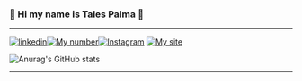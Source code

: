 ### 👋 Hi my name is Tales Palma 🐺
---
[![linkedin](https://img.shields.io/badge/LinkedIn-0077B5?style=for-the-badge&logo=linkedin&logoColor=white)](https://www.linkedin.com/in/tales-palma-b664491aa/)[![My number](https://img.shields.io/badge/WhatsApp-25D366?style=for-the-badge&logo=whatsapp&logoColor=white)](https://wa.me/5535991395632)[![Instagram](https://img.shields.io/badge/Instagram-E4405F?style=for-the-badge&logo=instagram&logoColor=black)](https://www.instagram.com/tales_dev/) [![My site](https://img.shields.io/badge/Vercel-000000?style=for-the-badge&logo=vercel&logoColor=white)](https://kobweb-upado-431o.vercel.app/) 

![Anurag's GitHub stats](https://github-readme-stats.vercel.app/api?username=TalesPalma&show_icons=true&theme=light)

---

